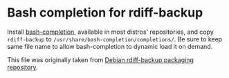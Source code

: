 # Bash completion for rdiff-backup

Install [bash-completion](https://github.com/scop/bash-completion), available in most distros' repositories, and copy `rdiff-backup` to `/usr/share/bash-completion/completions/`. Be sure to keep same file name to allow bash-completion to dynamic load it on demand.

This file was originally taken from [Debian rdiff-backup packaging repository](https://salsa.debian.org/python-team/applications/rdiff-backup/blob/6f71f7603b2756066e28eedeeb426334734948f9/debian/local/bash-completion).
